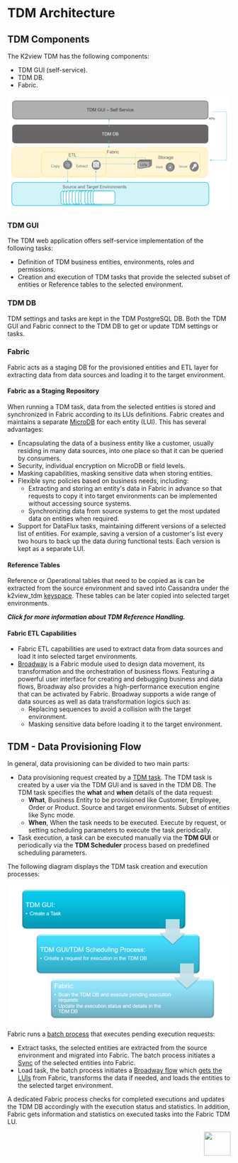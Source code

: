 # TDM Architecture

## TDM Components

The K2view TDM has the following components:

- TDM GUI (self-service).
- TDM DB.
- Fabric.

![tdm_architecture](images/tdm_architecture.png)

### TDM GUI
The TDM web application offers self-service implementation of the following tasks:
- Definition of TDM business entities, environments, roles and permissions. 
- Creation and execution of TDM tasks that provide the selected subset of entities or Reference tables to the selected environment. 

### TDM DB

TDM settings and tasks are kept in the TDM PostgreSQL DB. Both the TDM GUI and Fabric connect to the TDM DB to get or update TDM settings or tasks.

### Fabric

Fabric acts as a staging DB for the provisioned entities and ETL layer for extracting data from data sources and loading it to the target environment.

#### Fabric as a Staging Repository

When running a TDM task, data from the selected entities is stored and synchronized in Fabric according to its LUs definitions. Fabric creates and maintains a separate [MicroDB](/articles/01_fabric_overview/02_fabric_glossary.md#mdb--microdb) for each entity (LUI). This has several advantages:

-  Encapsulating the data of a business entity like a customer, usually residing in many data sources, into one place so that it can be queried by consumers. 
-  Security, individual encryption on MicroDB or field levels.
-  Masking capabilities, masking sensitive data when storing entities.
-  Flexible sync policies based on business needs, including:
   - Extracting and storing an entity's data in Fabric in advance so that requests to copy it into target environments can be implemented without accessing source systems. 
   - Synchronizing data from source systems to get the most updated data on entities when required.
  - Support for DataFlux tasks, maintaining different versions of a selected list of entities. For example, saving a version of a customer's list every two hours to back up the data during functional tests. Each version is kept as a separate LUI.

  #### Reference Tables

Reference or Operational tables that need to be copied as is can be extracted from the source environment and saved into Cassandra under the k2view_tdm [keyspace](/articles/02_fabric_architecture/06_cassandra_keyspaces_for_fabric.md). These tables can be later copied into selected target environments.

***Click for more information about TDM Reference Handling.***

#### Fabric ETL Capabilities

- Fabric ETL capabilities are used to extract data from data sources and load it into selected target environments. 
- [Broadway](/articles/19_Broadway/01_broadway_overview.md) is a Fabric module used to design data movement, its transformation and the orchestration of business flows. Featuring a powerful user interface for creating and debugging business and data flows, Broadway also provides a high-performance execution engine that can be activated by Fabric. Broadway supports a wide range of data sources as well as data transformation logics such as:
  -  Replacing sequences to avoid a collision with the target environment.
  -  Masking sensitive data before loading it to the target environment. 

## TDM  - Data Provisioning Flow

In general, data provisioning can be divided to two main parts:
-   Data provisioning request created by a [TDM task](/articles/101_test_data_management/02_tdm_glossary.md#task). The TDM task is created by a user via the TDM GUI and is saved in the TDM DB. The TDM task specifies the **what** and **when** details of the data request: 
    - **What**, Business Entity to be provisioned like Customer, Employee, Order or Product. Source and target environments. Subset of entities like Sync mode.
    - **When**, When the task needs to be executed. Execute by request, or setting scheduling parameters to execute the task periodically.     
-   Task execution, a task can be executed manually via the **TDM GUI** or periodically via the **TDM Scheduler** process based on predefined scheduling parameters. 

The following diagram displays the TDM task creation and execution processes:

  ![tdm execution](images/tdm_execution_flow.png)

  

Fabric runs a [batch process](/articles/20_jobs_and_batch_services/11_batch_process_overview.md) that executes pending execution requests: 
-  Extract tasks, the selected entities are extracted from the source environment and migrated into Fabric. The batch process initiates a [Sync](/articles/14_sync_LU_instance/01_sync_LUI_overview.md) of the selected entities into Fabric. 
-  Load task,  the batch process initiates a [Broadway flow](/articles/19_Broadway/02a_broadway_flow_overview.md) which [gets the LUIs](/articles/02_fabric_architecture/04_fabric_commands.md#get-lui-commands) from Fabric, transforms the data if needed, and loads the entities to the selected target environment.

A dedicated Fabric process checks for completed executions and updates the TDM DB accordingly with the execution status and statistics. In addition, Fabric gets information and statistics on executed tasks into the Fabric TDM LU.

  [<img align="right" width="60" height="54" src="/articles/images/Next.png">](02_tdm_database.md)
